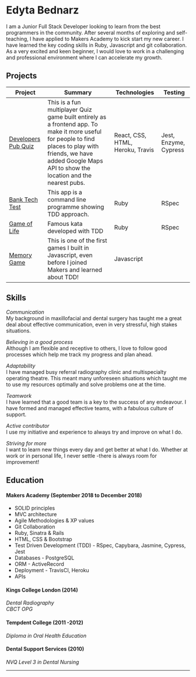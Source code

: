 
 
# Edyta Bednarz

I am a Junior Full Stack Developer looking to learn from the best programmers in the community. After several months of exploring and self-teaching, I have applied to Makers Academy to kick start my new career. I have learned the key coding skills in Ruby, Javascript and git collaboration. As a very excited and keen beginner, I would love to work in a challenging and professional environment where I can accelerate my growth.  

## Projects

| Project       | Summary       | Technologies  | Testing |
| ------------- |---------------| --------------|---------|
| [Developers Pub Quiz](https://github.com/shannongamby/developer-pub-quiz)  |This is a fun multiplayer Quiz game built entirely as a frontend app. To make it more useful for people to find places to play with friends, we have added Google Maps API to show the location and the nearest pubs.|React, CSS, HTML, Heroku, Travis | Jest, Enzyme, Cypress |  |
| [Bank Tech Test](https://github.com/Edy1988/bank_test)| This app is a command line programme showing TDD approach. |Ruby | RSpec |
| [Game of Life](https://github.com/Edy1988/game_of_life)| Famous kata developed with TDD   | Ruby | RSpec|
| [Memory Game](https://github.com/Edy1988/Memory-Game-JS-1)|  This is one of the first games I built in Javascript, even before I joined Makers and learned about TDD!  | Javascript  | |


## Skills

*Communication*<br>
My background in maxillofacial and dental surgery has taught me a great deal about effective communication, even in very stressful, high stakes situations. 

*Believing in a good process*<br>
Although I am flexible and receptive to others, I love to follow good processes which help me track my progress and plan ahead. 

*Adaptability*<br>
I have managed busy referral radiography clinic and multispecialty operating theatre. This meant many unforeseen situations which taught me to use my resources optimally and solve problems one at the time. 

*Teamwork*<br>
I have learned that a good team is a key to the success of any endeavour. I have formed and managed effective teams, with a fabulous culture of support.

*Active contributor*<br>
I use my initiative and experience to always try and improve on what I do.

*Striving for more*<br>
I want to learn new things every day and get better at what I do. Whether at work or in personal life, I never settle -there is always room for improvement!

## Education
#### Makers Academy (September 2018 to December 2018)
* SOLID principles
* MVC architecture
* Agile Methodologies & XP values
* Git Collaboration 
* Ruby, Sinatra & Rails
* HTML, CSS & Bootstrap
* Test Driven Development (TDD) - RSpec, Capybara, Jasmine, Cypress, Jest
* Databases - PostgreSQL
* ORM - ActiveRecord
* Deployment - TravisCI, Heroku
* APIs

#### Kings College London (2014) 
 *Dental Radiography*<br>
 *CBCT OPG* 
#### Tempdent College (2011 -2012)
*Diploma in Oral Health Education*
#### Dental Support Services (2010)
*NVQ Level 3 in Dental Nursing* 
_________________
 


